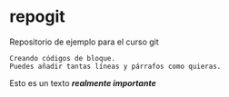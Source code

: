 # repogit
Repositorio de ejemplo para el curso git

~~~
Creando códigos de bloque.
Puedes añadir tantas líneas y párrafos como quieras.  
~~~

Esto es un texto ***realmente importante***

